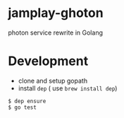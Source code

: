 # jamplay-ghoton
photon service rewrite in Golang


# Development
- clone and setup gopath
- install `dep` ( use `brew install dep`)
```
$ dep ensure
$ go test
```
